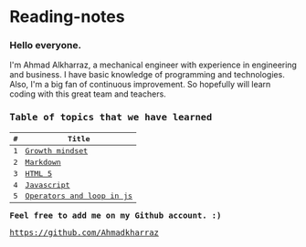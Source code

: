 # Reading-notes

### Hello everyone.
I'm Ahmad Alkharraz, a mechanical engineer with experience in engineering and business.
I have basic knowledge of programming and technologies. Also, I'm a big fan of continuous improvement.
So hopefully will learn coding with this great team and teachers.

<kbd>

### Table of topics that we have learned

| #  | Title |
| ------------- | ------------- |
| 1  | [Growth mindset](growthmindset.md)  |
| 2  | [Markdown](markdown.md) |
| 3  | [HTML 5](HTML5.md) |
| 4  | [Javascript](Javascript.md) |
| 5  | [Operators and loop in js](operators_loops.md) |



<kbd>

**Feel free to add me on my Github account. :)**

https://github.com/Ahmadkharraz
